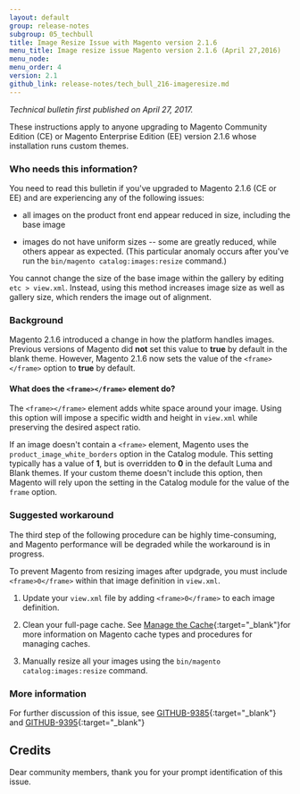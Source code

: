 ```yaml
---
layout: default 
group: release-notes
subgroup: 05_techbull
title: Image Resize Issue with Magento version 2.1.6
menu_title: Image resize issue Magento version 2.1.6 (April 27,2016)
menu_node: 
menu_order: 4
version: 2.1
github_link: release-notes/tech_bull_216-imageresize.md
---
```


*Technical bulletin first published on April 27, 2017.*

These instructions apply to anyone upgrading to Magento Community Edition (CE) or Magento Enterprise Edition (EE) version 2.1.6 whose installation runs custom themes. 

### Who needs this information?
You need to read this bulletin if you've upgraded to Magento 2.1.6 (CE or EE) and are experiencing any of the following issues: 

* all images on the product front end appear reduced in size, including the base image

* images do not have uniform sizes -- some are greatly reduced, while others appear as expected. (This particular anomaly occurs after you've run the `bin/magento catalog:images:resize` command.)

You cannot change the size of the base image within the gallery by editing `etc > view.xml`. Instead, using this method increases image size as well as gallery size, which renders the image out of alignment.


### Background

Magento 2.1.6 introduced a change in how the platform handles images. Previous versions of Magento did **not** set this value  to **true** by default in the blank theme. However, Magento 2.1.6 now sets the value of the `<frame></frame>` option to **true** by default. 

#### What does the `<frame></frame>` element do?

The `<frame></frame>` element adds white space around your image. Using this option will impose a specific width and height in `view.xml` while preserving the desired aspect ratio. 

If an image doesn't contain a `<frame>` element, Magento uses the `product_image_white_borders` option in the Catalog module. This setting typically has a value of **1**,  but is overridden to **0** in the default Luma and Blank themes. If your custom theme doesn't include this option, then Magento will rely upon the setting in the Catalog module for the value of  the `frame` option.


### Suggested workaround

<div class="bs-callout bs-callout-warning" markdown="1">
The third step of the following procedure can be highly time-consuming, and Magento performance will be degraded while the workaround is in progress.
</div> 

To prevent Magento from resizing images after updgrade, you must include `<frame>0</frame>` within that image definition in `view.xml`.  

1. Update your `view.xml` file by adding `<frame>0</frame>` to each image definition.

2. Clean your full-page cache. See [Manage the Cache](http://devdocs.magento.com/guides/v2.0/config-guide/cli/config-cli-subcommands-cache.html){:target="_blank"}for more information on Magento cache types and procedures for managing caches. 

3. Manually resize all your images using the `bin/magento catalog:images:resize` command. 



### More information

For further discussion of this issue, see [GITHUB-9385](https://github.com/magento/magento2/issues/9385){:target="_blank"} and [GITHUB-9395](https://github.com/magento/magento2/issues/9395){:target="_blank"}

## Credits
Dear community members, thank you for your prompt identification of this issue.  







